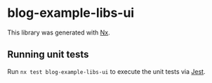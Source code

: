 # blog-example-libs-ui

This library was generated with [Nx](https://nx.dev).

## Running unit tests

Run `nx test blog-example-libs-ui` to execute the unit tests via [Jest](https://jestjs.io).
